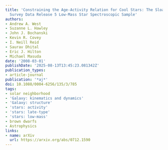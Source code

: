 ```yaml
---
title: 'Constraining the Age-Activity Relation for Cool Stars: The Sloan Digital Sky
  Survey Data Release 5 Low-Mass Star Spectroscopic Sample'
authors:
- Andrew A. West
- Suzanne L. Hawley
- John J. Bochanski
- Kevin R. Covey
- I. Neill Reid
- Saurav Dhital
- Eric J. Hilton
- Michael Masuda
date: '2008-03-01'
publishDate: '2025-08-13T13:45:23.081342Z'
publication_types:
- article-journal
publication: '*aj*'
doi: 10.1088/0004-6256/135/3/785
tags:
- solar neighborhood
- 'Galaxy: kinematics and dynamics'
- 'Galaxy: structure'
- 'stars: activity'
- 'stars: late-type'
- 'stars: low-mass'
- brown dwarfs
- Astrophysics
links:
- name: arXiv
  url: https://arxiv.org/abs/0712.1590
---
```

